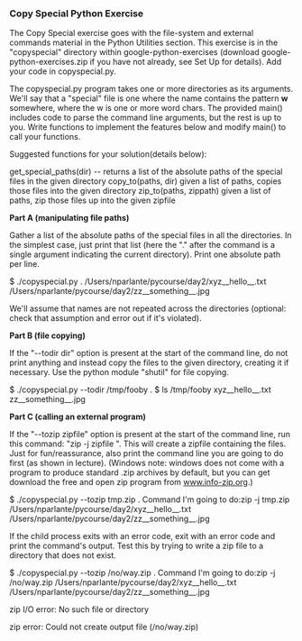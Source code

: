 <h3>Copy Special Python Exercise</h3>
The Copy Special exercise goes with the file-system and external commands material in the Python Utilities section. This exercise is in the "copyspecial" directory within google-python-exercises (download google-python-exercises.zip if you have not already, see Set Up for details). Add your code in copyspecial.py.

The copyspecial.py program takes one or more directories as its arguments. We'll say that a "special" file is one where the name contains the pattern __w__ somewhere, where the w is one or more word chars. The provided main() includes code to parse the command line arguments, but the rest is up to you. Write functions to implement the features below and modify main() to call your functions.

Suggested functions for your solution(details below):

get_special_paths(dir) -- returns a list of the absolute paths of the special files in the given directory
copy_to(paths, dir) given a list of paths, copies those files into the given directory
zip_to(paths, zippath) given a list of paths, zip those files up into the given zipfile

**Part A (manipulating file paths)**

Gather a list of the absolute paths of the special files in all the directories. In the simplest case, just print that list (here the "." after the command is a single argument indicating the current directory). Print one absolute path per line.

$ ./copyspecial.py .
/Users/nparlante/pycourse/day2/xyz__hello__.txt
/Users/nparlante/pycourse/day2/zz__something__.jpg

We'll assume that names are not repeated across the directories (optional: check that assumption and error out if it's violated).

**Part B (file copying)**

If the "--todir dir" option is present at the start of the command line, do not print anything and instead copy the files to the given directory, creating it if necessary. Use the python module "shutil" for file copying.

$ ./copyspecial.py --todir /tmp/fooby .
$ ls /tmp/fooby
xyz__hello__.txt        zz__something__.jpg

**Part C (calling an external program)**

If the "--tozip zipfile" option is present at the start of the command line, run this command: "zip -j zipfile <list all the files>". This will create a zipfile containing the files. Just for fun/reassurance, also print the command line you are going to do first (as shown in lecture). (Windows note: windows does not come with a program to produce standard .zip archives by default, but you can get download the free and open zip program from www.info-zip.org.)

$ ./copyspecial.py --tozip tmp.zip .
Command I'm going to do:zip -j tmp.zip /Users/nparlante/pycourse/day2/xyz__hello__.txt
/Users/nparlante/pycourse/day2/zz__something__.jpg



If the child process exits with an error code, exit with an error code and print the command's output. Test this by trying to write a zip file to a directory that does not exist.

$ ./copyspecial.py --tozip /no/way.zip .
Command I'm going to do:zip -j /no/way.zip /Users/nparlante/pycourse/day2/xyz__hello__.txt
/Users/nparlante/pycourse/day2/zz__something__.jpg


zip I/O error: No such file or directory

zip error: Could not create output file (/no/way.zip)